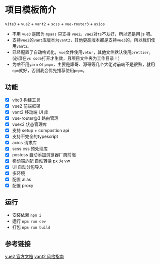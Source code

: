 # 项目模板简介

`vite3` + `vue2` + `vant2` + `scss` + `vue-router3` + `axios`

- 不用 `vue3` 是因为 `mpaas` 只支持 `vue2`。`vue2`对`ts`不友好，所以还是用 js 吧。
- 支持`vue2`的`vant`库版本为`vant2`，其他更高版本都是支持`vue3`的，所以我们使用`vant2`。
- 已经配置了自动格式化，`vue`文件使用`vetur`，其他文件默认使用`prettier`。(必须在`vs code`打开才生效，且项目文件夹为工作目录！)
- 为啥不用`yarn` or `pnpm`，主要是耀哥、源哥等几个大佬对前端不是很熟，就用`npm`就好，否则我会优先推荐使用`pnpm`。

## 功能

- [x] vite3 构建工具
- [x] vue2 前端框架
- [x] vant2 移动端 UI 库
- [x] vue-router@3 路由管理
- [x] vuex3 状态管理库
- [x] 支持 setup + compostion api
- [x] 支持不完全的typescript
- [x] axios 请求库
- [x] scss css 预处理库
- [x] postcss 自动添加浏览器厂商前缀
- [x] 移动端适配 自动转换 px 为 vw
- [x] UI 自动分包导入
- [x] 多环境
- [x] 配置 alias
- [x] 配置 proxy

## 运行

- 安装依赖 `npm i`
- 运行 `npm run dev`
- 打包 `npm run build`

## 参考链接

[vue2 官方文档](https://v2.cn.vuejs.org/v2/guide/)
[vant2 风格指南](https://vant-contrib.gitee.io/vant/v2/#/zh-CN/style-guide)